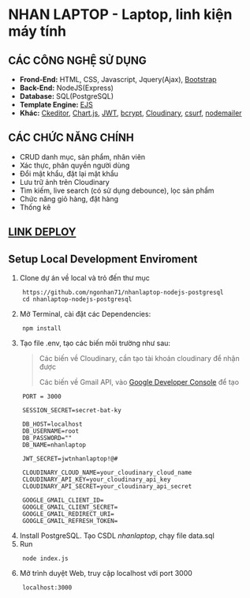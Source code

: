 # NHAN LAPTOP - Laptop, linh kiện máy tính

## CÁC CÔNG NGHỆ SỬ DỤNG

- **Frond-End:** HTML, CSS, Javascript, Jquery(Ajax), [Bootstrap](https://getbootstrap.com/)
- **Back-End:** NodeJS(Express)
- **Database:** SQL(PostgreSQL)
- **Template Engine:** [EJS](https://ejs.co/)
- **Khác:** [Ckeditor](https://ckeditor.com/), [Chart.js](https://www.chartjs.org/), [JWT](https://jwt.io/), [bcrypt](https://www.npmjs.com/package/bcrypt), [Cloudinary](https://www.npmjs.com/package/cloudinary), [csurf](https://www.npmjs.com/package/csurf), [nodemailer](https://nodemailer.com/about/)

## CÁC CHỨC NĂNG CHÍNH

- CRUD danh mục, sản phẩm, nhân viên
- Xác thực, phân quyền người dùng
- Đổi mật khẩu, đặt lại mặt khẩu
- Lưu trữ ảnh trên Cloudinary
- Tìm kiếm, live search (có sử dụng debounce), lọc sản phẩm
- Chức năng giỏ hàng, đặt hàng
- Thống kê

## [LINK DEPLOY](https://nhanlaptop.herokuapp.com/)

## Setup Local Development Enviroment

1. Clone dự án về local và trỏ đến thư mục

```
    https://github.com/ngonhan71/nhanlaptop-nodejs-postgresql
    cd nhanlaptop-nodejs-postgresql
```

2. Mở Terminal, cài đặt các Dependencies:

```
    npm install
```

3. Tạo file .env, tạo các biến môi trường như sau:
   > Các biến về Cloudinary, cần tạo tài khoản cloudinary để nhận được
   >
   > Các biến về Gmail API, vào [Google Developer Console](https://console.cloud.google.com/) để tạo

```
    PORT = 3000

    SESSION_SECRET=secret-bat-ky

    DB_HOST=localhost
    DB_USERNAME=root
    DB_PASSWORD=""
    DB_NAME=nhanlaptop

    JWT_SECRET=jwtnhanlaptop!@#

    CLOUDINARY_CLOUD_NAME=your_cloudinary_cloud_name
    CLOUDINARY_API_KEY=your_cloudinary_api_key
    CLOUDINARY_API_SECRET=your_cloudinary_api_secret

    GOOGLE_GMAIL_CLIENT_ID=
    GOOGLE_GMAIL_CLIENT_SECRET=
    GOOGLE_GMAIL_REDIRECT_URI=
    GOOGLE_GMAIL_REFRESH_TOKEN=
```

4. Install PostgreSQL. Tạo CSDL _nhanlaptop_, chạy file data.sql
5. Run

```
    node index.js
```

6. Mở trình duyệt Web, truy cập localhost với port 3000

```
    localhost:3000
```
